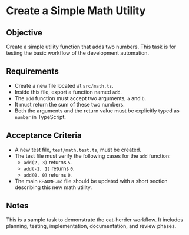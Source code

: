 # Create a Simple Math Utility

## Objective
Create a simple utility function that adds two numbers. This task is for testing the basic workflow of the development automation.

## Requirements
- Create a new file located at `src/math.ts`.
- Inside this file, export a function named `add`.
- The `add` function must accept two arguments, `a` and `b`.
- It must return the sum of these two numbers.
- Both the arguments and the return value must be explicitly typed as `number` in TypeScript.

## Acceptance Criteria
- A new test file, `test/math.test.ts`, must be created.
- The test file must verify the following cases for the `add` function:
  - `add(2, 3)` returns `5`.
  - `add(-1, 1)` returns `0`.
  - `add(0, 0)` returns `0`.
- The main `README.md` file should be updated with a short section describing this new math utility.

## Notes
This is a sample task to demonstrate the cat-herder workflow. It includes planning, testing, implementation, documentation, and review phases.